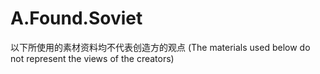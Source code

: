 # A.Found.Soviet
以下所使用的素材资料均不代表创造方的观点
(The materials used below do not represent the views of the creators)

